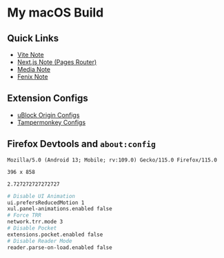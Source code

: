 # My macOS Build

## Quick Links

- [Vite Note](NOTE_VITEJS.md)
- [Next.js Note (Pages Router)](NOTE_NEXTJS_PAGES.md)
- [Media Note](NOTE_MEDIA.md)
- [Fenix Note](NOTE_FENIX.md)

## Extension Configs

- [uBlock Origin Configs](https://github.com/Florencea/my-macos-build/raw/main/configs/ubo-config.txt)
- [Tampermonkey Configs](https://github.com/Florencea/my-macos-build/raw/main/configs/userscript.zip)

## Firefox Devtools and `about:config`

```text
Mozilla/5.0 (Android 13; Mobile; rv:109.0) Gecko/115.0 Firefox/115.0
```

```text
396 x 858
```

```text
2.727272727272727
```

```sh
# Disable UI Animation
ui.prefersReducedMotion 1
xul.panel-animations.enabled false
# Force TRR
network.trr.mode 3
# Disable Pocket
extensions.pocket.enabled false
# Disable Reader Mode
reader.parse-on-load.enabled false
```

